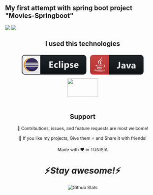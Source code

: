 <h2> My first attempt with spring boot project "Movies-Springboot" </h2>
<img src="https://i.postimg.cc/HLbP9cGM/Capture-move.png" />
<img src="https://i.postimg.cc/G3KVfy4J/Capture-movie-2.png" />

<div  align="center">

<h2>I used this technologies</h2>
<img src="https://raw.githubusercontent.com/MikeCodesDotNET/ColoredBadges/4a38660afb7be89a6032218589b4454a1285c7f8/svg/dev/tools/eclipse.svg"
    alt="php" style="vertical-align:top; margin:6px 4px">
<img src="https://raw.githubusercontent.com/MikeCodesDotNET/ColoredBadges/4a38660afb7be89a6032218589b4454a1285c7f8/svg/dev/languages/java.svg"
    alt="java" style="vertical-align:top; margin:6px 4px">
<img src="https://cdn.icon-icons.com/icons2/2699/PNG/512/mysql_official_logo_icon_169938.png" height="60" width="100"
    style="vertical-align:top; margin:6px 4px" />
  
  </div>
  
  
  
  <br />

<h2 align="center">Support</h2>

<p align="center">🤝 Contributions, issues, and feature requests are most welcome!</p>

<p align="center">💙 If you like my projects, Give them ⭐ and Share it with friends!</p>
</p>
<p align="center">Made with ❤️ in TUNISIA</p>

<h1 align='center'>⚡️<i>Stay awesome!</i>⚡️</h1>

<p align="center">
        <img src="https://raw.githubusercontent.com/mayhemantt/mayhemantt/Update/svg/Bottom.svg" alt="Github Stats" />
</p>
